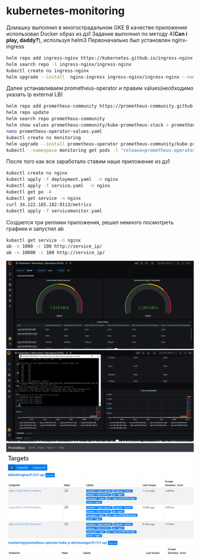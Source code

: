 # kubernetes-monitoring
Домашку выполнил в многострадальном GKE
В качестве приложения использовал Docker образ из дз1
Задание выполнил по методу 4(**Can i play, daddy?**), используя helm3
Первоначально был установлен nginx-ingress
```bash
helm repo add ingress-nginx https://kubernetes.github.io/ingress-nginx
helm search repo -l ingress-nginx/ingress-nginx
kubectl create ns ingress-nginx
helm upgrade --install  nginx-ingress ingress-nginx/ingress-nginx --namespace=ingress-nginx --version=3.8.0
```
Далее устанавливаем prometheus-operator  и правим values(необходимо указать ip external LB)
```bash
helm repo add prometheus-community https://prometheus-community.github.io/helm-charts
helm repo update
helm search repo prometheus-community
helm show values prometheus-community/kube-prometheus-stack > prometheus-operator-values.yaml
nano prometheus-operator-values.yaml
kubectl create ns monitoring
helm upgrade --install prometheus-operator prometheus-community/kube-prom etheus-stack  --namespace=monitoring -f prometheus-operator-values.yaml
kubectl --namespace monitoring get pods -l "release=prometheus-operator"
```
После того как все заработало ставим наше приложение из дз1
```bash
kubectl create ns nginx
kubectl apply -f deployment.yaml  -n nginx
kubectl apply -f service.yaml  -n nginx
kubectl get po -A
kubectl get service -n nginx
curl 34.122.165.182:9113/metrics
kubectl apply -f servicemonitor.yaml
```
Создается три реплики приложения, решил немного посмотреть графики и запустил ab
```bash
kubectl get service -n nginx
ab -n 1000 -c 100 http://service_ip/
ab -n 10000 -c 100 http://service_ip/
```

<img src="./dz_monitoring/1.JPG" alt="granafa_pods"/>
<img src="./dz_monitoring/2.JPG" alt="ab"/>
<img src="./dz_monitoring/3.JPG" alt="prometheus"/>